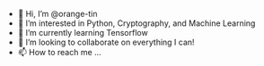 - 👋 Hi, I’m @orange-tin
- 👀 I’m interested in Python, Cryptography, and Machine Learning
- 🌱 I’m currently learning Tensorflow
- 💞️ I’m looking to collaborate on everything I can!
- 📫 How to reach me ...

<!---
orange-tin/orange-tin is a ✨ special ✨ repository because its `README.md` (this file) appears on your GitHub profile.
You can click the Preview link to take a look at your changes.
--->
